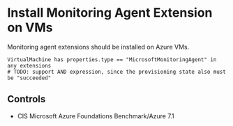 # Install Monitoring Agent Extension on VMs

Monitoring agent extensions should be installed on Azure VMs.

```ccl
VirtualMachine has properties.type == "MicrosoftMonitoringAgent" in any extensions
# TODO: support AND expression, since the provisioning state also must be "succeeded"
```

## Controls

* CIS Microsoft Azure Foundations Benchmark/Azure 7.1
